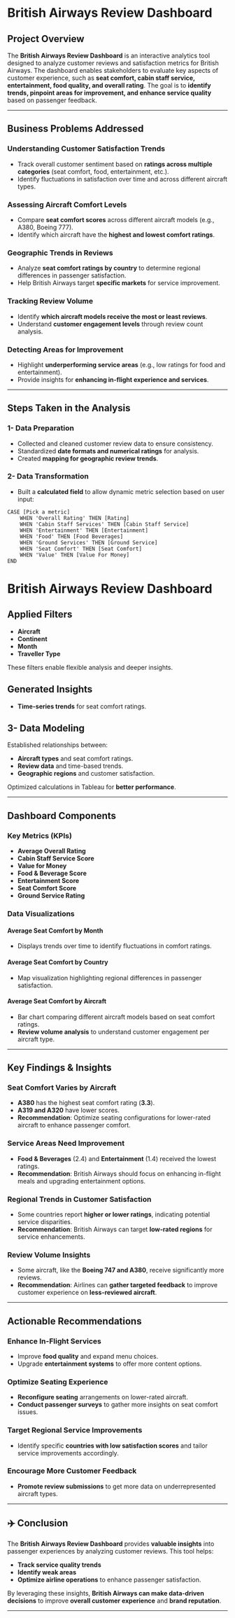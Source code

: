 # **British Airways Review Dashboard**

## **Project Overview**

The **British Airways Review Dashboard** is an interactive analytics tool designed to analyze customer reviews and satisfaction metrics for British Airways. The dashboard enables stakeholders to evaluate key aspects of customer experience, such as **seat comfort, cabin staff service, entertainment, food quality, and overall rating**. The goal is to **identify trends, pinpoint areas for improvement, and enhance service quality** based on passenger feedback.

---

## **Business Problems Addressed**

### **Understanding Customer Satisfaction Trends**

- Track overall customer sentiment based on **ratings across multiple categories** (seat comfort, food, entertainment, etc.).
- Identify fluctuations in satisfaction over time and across different aircraft types.

### **Assessing Aircraft Comfort Levels**

- Compare **seat comfort scores** across different aircraft models (e.g., A380, Boeing 777).
- Identify which aircraft have the **highest and lowest comfort ratings**.

### **Geographic Trends in Reviews**

- Analyze **seat comfort ratings by country** to determine regional differences in passenger satisfaction.
- Help British Airways target **specific markets** for service improvement.

### **Tracking Review Volume**

- Identify **which aircraft models receive the most or least reviews**.
- Understand **customer engagement levels** through review count analysis.

### **Detecting Areas for Improvement**

- Highlight **underperforming service areas** (e.g., low ratings for food and entertainment).
- Provide insights for **enhancing in-flight experience and services**.

---

## **Steps Taken in the Analysis**

### **1- Data Preparation**

- Collected and cleaned customer review data to ensure consistency.
- Standardized **date formats and numerical ratings** for analysis.
- Created **mapping for geographic review trends**.

### **2- Data Transformation**

- Built a **calculated field** to allow dynamic metric selection based on user input:

```DAX
CASE [Pick a metric]
    WHEN 'Overall Rating' THEN [Rating]
    WHEN 'Cabin Staff Services' THEN [Cabin Staff Service]
    WHEN 'Entertainment' THEN [Entertainment]
    WHEN 'Food' THEN [Food Beverages]
    WHEN 'Ground Services' THEN [Ground Service]
    WHEN 'Seat Comfort' THEN [Seat Comfort]
    WHEN 'Value' THEN [Value For Money]
END
```

# British Airways Review Dashboard

## Applied Filters

- **Aircraft**
- **Continent**
- **Month**
- **Traveller Type**

These filters enable flexible analysis and deeper insights.

## Generated Insights

- **Time-series trends** for seat comfort ratings.

## 3- Data Modeling

Established relationships between:

- **Aircraft types** and seat comfort ratings.
- **Review data** and time-based trends.
- **Geographic regions** and customer satisfaction.

Optimized calculations in Tableau for **better performance**.

---

## Dashboard Components

### Key Metrics (KPIs)

- **Average Overall Rating**
- **Cabin Staff Service Score**
- **Value for Money**
- **Food & Beverage Score**
- **Entertainment Score**
- **Seat Comfort Score**
- **Ground Service Rating**

### Data Visualizations

#### **Average Seat Comfort by Month**

- Displays trends over time to identify fluctuations in comfort ratings.

#### **Average Seat Comfort by Country**

- Map visualization highlighting regional differences in passenger satisfaction.

#### **Average Seat Comfort by Aircraft**

- Bar chart comparing different aircraft models based on seat comfort ratings.
- **Review volume analysis** to understand customer engagement per aircraft type.

---

## Key Findings & Insights

### Seat Comfort Varies by Aircraft

- **A380** has the highest seat comfort rating (**3.3**).
- **A319 and A320** have lower scores.
- **Recommendation**: Optimize seating configurations for lower-rated aircraft to enhance passenger comfort.

### Service Areas Need Improvement

- **Food & Beverages** (2.4) and **Entertainment** (1.4) received the lowest ratings.
- **Recommendation**: British Airways should focus on enhancing in-flight meals and upgrading entertainment options.

### Regional Trends in Customer Satisfaction

- Some countries report **higher or lower ratings**, indicating potential service disparities.
- **Recommendation**: British Airways can target **low-rated regions** for service enhancements.

### Review Volume Insights

- Some aircraft, like the **Boeing 747 and A380**, receive significantly more reviews.
- **Recommendation**: Airlines can **gather targeted feedback** to improve customer experience on **less-reviewed aircraft**.

---

## Actionable Recommendations

### Enhance In-Flight Services

- Improve **food quality** and expand menu choices.
- Upgrade **entertainment systems** to offer more content options.

### Optimize Seating Experience

- **Reconfigure seating** arrangements on lower-rated aircraft.
- **Conduct passenger surveys** to gather more insights on seat comfort issues.

### Target Regional Service Improvements

- Identify specific **countries with low satisfaction scores** and tailor service improvements accordingly.

### Encourage More Customer Feedback

- **Promote review submissions** to get more data on underrepresented aircraft types.

---

## ✈️ Conclusion

The **British Airways Review Dashboard** provides **valuable insights** into passenger experiences by analyzing customer reviews. This tool helps:

- **Track service quality trends**
- **Identify weak areas**
- **Optimize airline operations** to enhance passenger satisfaction.

By leveraging these insights, **British Airways can make data-driven decisions** to improve **overall customer experience** and **brand reputation**.

---
